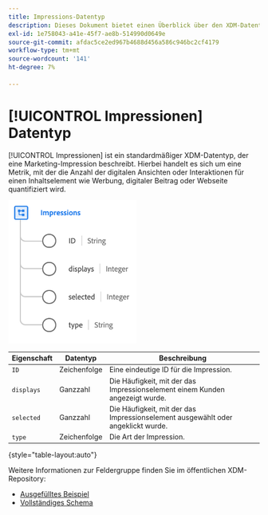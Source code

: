 ```yaml
---
title: Impressions-Datentyp
description: Dieses Dokument bietet einen Überblick über den XDM-Datentyp "Impressionen".
exl-id: 1e758043-a41e-45f7-ae8b-514990d0649e
source-git-commit: afdac5ce2ed967b4688d456a586c946bc2cf4179
workflow-type: tm+mt
source-wordcount: '141'
ht-degree: 7%

---
```


# [!UICONTROL Impressionen] Datentyp

[!UICONTROL Impressionen] ist ein standardmäßiger XDM-Datentyp, der eine Marketing-Impression beschreibt. Hierbei handelt es sich um eine Metrik, mit der die Anzahl der digitalen Ansichten oder Interaktionen für einen Inhaltselement wie Werbung, digitaler Beitrag oder Webseite quantifiziert wird.

![](../images/data-types/impressions.png)

| Eigenschaft | Datentyp | Beschreibung |
| --- | --- | --- |
| `ID` | Zeichenfolge | Eine eindeutige ID für die Impression. |
| `displays` | Ganzzahl | Die Häufigkeit, mit der das Impressionselement einem Kunden angezeigt wurde. |
| `selected` | Ganzzahl | Die Häufigkeit, mit der das Impressionselement ausgewählt oder angeklickt wurde. |
| `type` | Zeichenfolge | Die Art der Impression. |

{style=&quot;table-layout:auto&quot;}

Weitere Informationen zur Feldergruppe finden Sie im öffentlichen XDM-Repository:

* [Ausgefülltes Beispiel](https://github.com/adobe/xdm/blob/master/components/datatypes/industry-verticals/impressions.example.1.json)
* [Vollständiges Schema](https://github.com/adobe/xdm/blob/master/components/datatypes/industry-verticals/impressions.schema.json)

